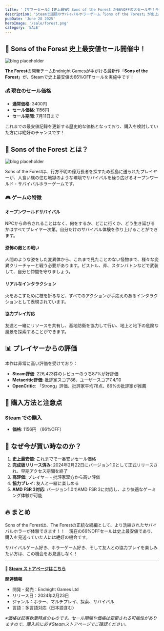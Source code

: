 ```yaml
---
title: '【サマーセール】【史上最安】Sons of the Forest が66%OFFの大セール中！今が買い時のサバイバルホラーゲーム'
description: 'Steamで話題のサバイバルホラーゲーム「Sons of the Forest」が史上最安値の66%OFFセール実施中！The Forestの続編として注目を集める本作の魅力と現在のセール情報を詳しく解説します。'
pubDate: 'June 28 2025'
heroImage: '/sale/forest.png'
category: 'SALE'
---
```


## 🎯 Sons of the Forest 史上最安値セール開催中！

![blog placeholder](/sale/forest2.png)

**The Forest**の開発チームEndnight Gamesが手がける最新作「**Sons of the Forest**」が、Steamで史上最安値の66%OFFセールを実施中です！

### 💰 現在のセール価格

- **通常価格**: 3400円
- **セール価格**: 1156円
- **セール期間**: 7月11日まで

これまでの最安値記録を更新する歴史的な価格となっており、購入を検討していた方には絶好のチャンスです！

## 🌲 Sons of the Forest とは？

![blog placeholder](/sale/forest3.png)

Sons of the Forestは、行方不明の億万長者を探すため孤島に送られたプレイヤーが、人食い族の住む地獄のような環境でサバイバルを繰り広げるオープンワールド・サバイバルホラーゲームです。

### 🎮 ゲームの特徴

#### オープンワールドサバイバル
NPCから命令されることはなく、何をするか、どこに行くか、どう生き延びるかはすべてプレイヤー次第。自分だけのサバイバル体験を作り上げることができます。

#### 恐怖の敵との戦い
人間のような姿をした変異体から、これまで見たことのない怪物まで、様々な変異クリーチャーと戦う必要があります。ピストル、斧、スタンバトンなどで武装して、自分と仲間を守りましょう。

#### リアルなインタラクション
火をおこすために枝を折るなど、すべてのアクションが手応えのあるインタラクションとして表現されています。

#### 協力プレイ対応
友達と一緒にリソースを共有し、基地防衛を協力して行い、地上と地下の危険な風景を探索することができます。

## 📊 プレイヤーからの評価

本作は非常に高い評価を受けており：

- **Steam評価**: 226,423件のレビューのうち87%が好評価
- **Metacritic評価**: 批評家スコア86、ユーザースコア7.4/10
- **OpenCritic**: 「Strong」評価、批評家平均78点、86%の批評家が推薦


## 🛒 購入方法と注意点

### Steam での購入
- **価格**: 1156円 （66%OFF）



## 🎊 なぜ今が買い時なのか？

1. **史上最安値**: これまでで一番安いセール価格
2. **完成版リリース済み**: 2024年2月22日にバージョン1.0として正式リリースされ、早期アクセス期間を終了
3. **高評価**: プレイヤー・批評家双方から高い評価
4. **協力プレイ**: 友人と一緒に楽しめる
5. **AMD FSR 3対応**: バージョン1.0でAMD FSR 3に対応し、より快適なゲーミング体験が可能

## 🔥 まとめ

Sons of the Forestは、The Forestの正統な続編として、より洗練されたサバイバルホラーが体験できます！！　現在の66%OFFセールは史上最安値であり、購入を見送っていた人には絶好の機会です。

サバイバルゲーム好き、ホラーゲーム好き、そして友人との協力プレイを楽しみたい方は、この機会をお見逃しなく！

---

**🛒 [Steam ストアページはこちら](https://store.steampowered.com/app/1326470/Sons_Of_The_Forest/)**

**関連情報**
- 開発・発売：Endnight Games Ltd
- リリース日：2024年2月23日
- ジャンル：ホラー、マルチプレイ、探索、サバイバル
- 言語：多言語対応（日本語含む）

*※価格は記事執筆時点のものです。セール期間や価格は変更される可能性がありますので、購入前に必ずSteamストアページでご確認ください。*